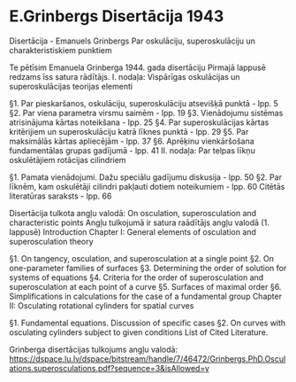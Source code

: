 #  E.Grinbergs Disertācija 1943
Disertācija - Emanuels Grinbergs Par oskulāciju, superoskulāciju un charakteristiskiem punktiem

Te pētīsim Emanuela Grinberga 1944. gada disertāciju
Pirmajā lappusē redzams īss satura rādītājs.
I. nodaļa: Vispārīgas oskulācijas un superoskulācijas teorijas elementi

§1. Par pieskaršanos, oskulāciju, superoskulāciju atsevišķā punktā - lpp. 5
§2. Par viena parametra virsmu saimēm - lpp. 19
§3. Vienādojumu sistēmas atrisinājuma kārtas noteikšana - lpp. 25
§4. Par superoskulācijas kārtas kritērijiem un superoskulāciju katrā līknes punktā - lpp. 29
§5. Par maksimālās kārtas apliecējām - lpp. 37
§6. Aprēķinu vienkāršošana fundamentālas grupas gadījumā - lpp. 41
II. nodaļa: Par telpas līkņu oskulētājiem rotācijas cilindriem

§1. Pamata vienādojumi. Dažu speciālu gadījumu diskusija - lpp. 50
§2. Par līknēm, kam oskulētāji cilindri pakļauti dotiem noteikumiem - lpp. 60
Citētās literatūras saraksts - lpp. 66

Disertācija tulkota angļu valodā:
On osculation, superosculation and characteristic points
Angļu tulkojumā ir satura raādītājs angļu valodā (1. lappusē)
Introduction
Chapter I: General elements of osculation and superosculation theory

§1. On tangency, osculation, and superosculation at a single point
§2. On one-parameter families of surfaces
§3. Determining the order of solution for systems of equations
§4. Criteria for the order of superosculation and superosculation at each point of a curve
§5. Surfaces of maximal order
§6. Simplifications in calculations for the case of a fundamental group
Chapter II: Osculating rotational cylinders for spatial curves

§1. Fundamental equations. Discussion of specific cases
§2. On curves with osculating cylinders subject to given conditions
List of Cited Literature​​.

Grinberga disertācijas tulkojums angļu valodā:
https://dspace.lu.lv/dspace/bitstream/handle/7/46472/Grinbergs.PhD.Osculations.superosculations.pdf?sequence=3&isAllowed=y
